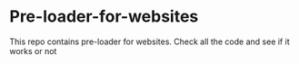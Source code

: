 # Pre-loader-for-websites
This repo contains pre-loader for websites.
Check all the code and see if it works or not
